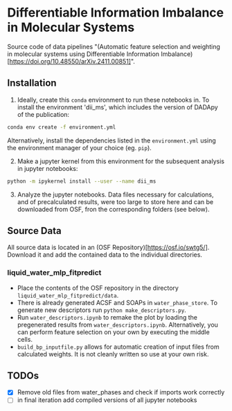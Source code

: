 # Differentiable Information Imbalance in Molecular Systems
Source code of data pipelines "(Automatic feature selection and weighting in molecular systems using Differentiable Information Imbalance)[https://doi.org/10.48550/arXiv.2411.00851]".

## Installation

1) Ideally, create this `conda` environment to run these notebooks in. To install the environment 'dii_ms', which includes the version of DADApy of the publication:
```bash
conda env create -f environment.yml
```
Alternatively, install the dependencies listed in the `environment.yml` using the environment manager of your choice (eg. `pip`).

2) Make a jupyter kernel from this environment for the subsequent analysis in jupyter notebooks:
```bash
python -m ipykernel install --user --name dii_ms
```

3) Analyze the jupyter notebooks. Data files necessary for calculations, and of precalculated results, were too large to store here and can be downloaded from OSF, fron the corresponding folders (see below).


## Source Data
All source data is located in an (OSF Repository)[https://osf.io/swtg5/].
Download it and add the contained data to the individual directories.

### liquid_water_mlp_fitpredict
- Place the contents of the OSF repository in the directory `liquid_water_mlp_fitpredict/data`.
- There is already generated ACSF and SOAPs in `water_phase_store`.
    To generate new descriptors run `python make_descriptors.py`.
- Run `water_descriptors.ipynb` to remake the plot by loading the pregenerated results from `water_descriptors.ipynb`.
    Alternatively, you can perform feature selection on your own by executing the middle cells.
- `build_bp_inputfile.py` allows for automatic creation of input files from calculated weights.
    It is not cleanly written so use at your own risk.

## TODOs
- [x] Remove old files from water_phases and check if imports work correctly
- [ ] in final iteration add compiled versions of all jupyter notebooks
